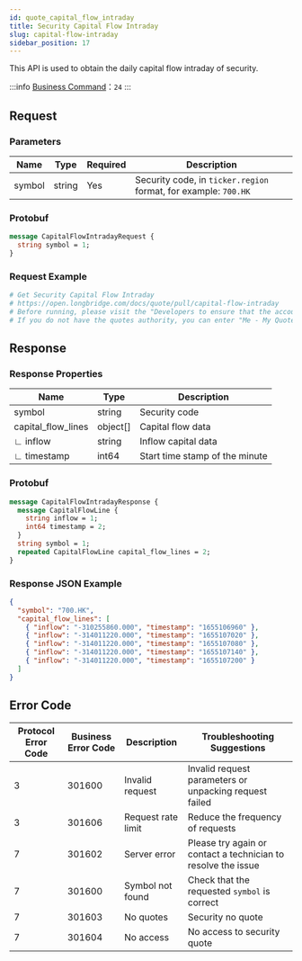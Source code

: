 ```yaml
---
id: quote_capital_flow_intraday
title: Security Capital Flow Intraday
slug: capital-flow-intraday
sidebar_position: 17
---
```


This API is used to obtain the daily capital flow intraday of security.

<SDKLinks module="quote" klass="QuoteContext" method="capital_flow" />

:::info
[Business Command](../../socket/biz-command)：`24`
:::

## Request

### Parameters

| Name   | Type   | Required | Description                                                     |
| ------ | ------ | -------- | --------------------------------------------------------------- |
| symbol | string | Yes      | Security code, in `ticker.region` format, for example: `700.HK` |

### Protobuf

```protobuf
message CapitalFlowIntradayRequest {
  string symbol = 1;
}
```

### Request Example

```python
# Get Security Capital Flow Intraday
# https://open.longbridge.com/docs/quote/pull/capital-flow-intraday
# Before running, please visit the "Developers to ensure that the account has the correct quotes authority.
# If you do not have the quotes authority, you can enter "Me - My Quotes - Store" to purchase the authority through the "Longbridge" mobile app.
```

## Response

### Response Properties

| Name               | Type     | Description                    |
| ------------------ | -------- | ------------------------------ |
| symbol             | string   | Security code                  |
| capital_flow_lines | object[] | Capital flow data              |
| ∟ inflow           | string   | Inflow capital data            |
| ∟ timestamp        | int64    | Start time stamp of the minute |

### Protobuf

```protobuf
message CapitalFlowIntradayResponse {
  message CapitalFlowLine {
    string inflow = 1;
    int64 timestamp = 2;
  }
  string symbol = 1;
  repeated CapitalFlowLine capital_flow_lines = 2;
}
```

### Response JSON Example

```json
{
  "symbol": "700.HK",
  "capital_flow_lines": [
    { "inflow": "-310255860.000", "timestamp": "1655106960" },
    { "inflow": "-314011220.000", "timestamp": "1655107020" },
    { "inflow": "-314011220.000", "timestamp": "1655107080" },
    { "inflow": "-314011220.000", "timestamp": "1655107140" },
    { "inflow": "-314011220.000", "timestamp": "1655107200" }
  ]
}
```

## Error Code

| Protocol Error Code | Business Error Code | Description        | Troubleshooting Suggestions                                   |
| ------------------- | ------------------- | ------------------ | ------------------------------------------------------------- |
| 3                   | 301600              | Invalid request    | Invalid request parameters or unpacking request failed        |
| 3                   | 301606              | Request rate limit | Reduce the frequency of requests                              |
| 7                   | 301602              | Server error       | Please try again or contact a technician to resolve the issue |
| 7                   | 301600              | Symbol not found   | Check that the requested `symbol` is correct                  |
| 7                   | 301603              | No quotes          | Security no quote                                             |
| 7                   | 301604              | No access          | No access to security quote                                   |
